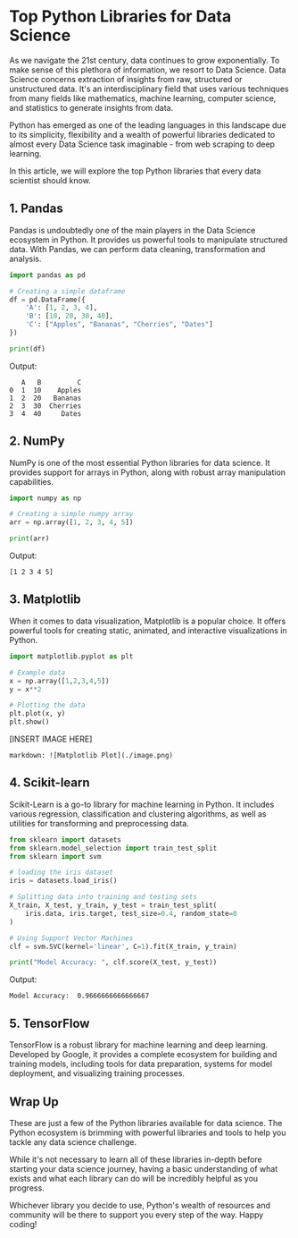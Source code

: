 # Top Python Libraries for Data Science 

As we navigate the 21st century, data continues to grow exponentially. To make sense of this plethora of information, we resort to Data Science. Data Science concerns extraction of insights from raw, structured or unstructured data. It's an interdisciplinary field that uses various techniques from many fields like mathematics, machine learning, computer science, and statistics to generate insights from data.

Python has emerged as one of the leading languages in this landscape due to its simplicity, flexibility and a wealth of powerful libraries dedicated to almost every Data Science task imaginable - from web scraping to deep learning. 

In this article, we will explore the top Python libraries that every data scientist should know.

## 1. Pandas

Pandas is undoubtedly one of the main players in the Data Science ecosystem in Python. It provides us powerful tools to manipulate structured data. With Pandas, we can perform data cleaning, transformation and analysis.

```python
import pandas as pd

# Creating a simple dataframe
df = pd.DataFrame({
    'A': [1, 2, 3, 4],
    'B': [10, 20, 30, 40],
    'C': ["Apples", "Bananas", "Cherries", "Dates"]
})

print(df)
```

Output:

```
   A   B         C
0  1  10    Apples
1  2  20   Bananas
2  3  30  Cherries
3  4  40     Dates
```

## 2. NumPy

NumPy is one of the most essential Python libraries for data science. It provides support for arrays in Python, along with robust array manipulation capabilities.

```python
import numpy as np

# Creating a simple numpy array
arr = np.array([1, 2, 3, 4, 5])

print(arr)
```

Output:

```
[1 2 3 4 5]
```

## 3. Matplotlib

When it comes to data visualization, Matplotlib is a popular choice. It offers powerful tools for creating static, animated, and interactive visualizations in Python.

```python
import matplotlib.pyplot as plt

# Example data
x = np.array([1,2,3,4,5])
y = x**2

# Plotting the data
plt.plot(x, y)
plt.show()
```

[INSERT IMAGE HERE]
```
markdown: ![Matplotlib Plot](./image.png)
```

## 4. Scikit-learn

Scikit-Learn is a go-to library for machine learning in Python. It includes various regression, classification and clustering algorithms, as well as utilities for transforming and preprocessing data.

```python
from sklearn import datasets
from sklearn.model_selection import train_test_split
from sklearn import svm

# loading the iris dataset
iris = datasets.load_iris()

# Splitting data into training and testing sets
X_train, X_test, y_train, y_test = train_test_split(
    iris.data, iris.target, test_size=0.4, random_state=0
)

# Using Support Vector Machines
clf = svm.SVC(kernel='linear', C=1).fit(X_train, y_train)

print("Model Accuracy: ", clf.score(X_test, y_test))
```

Output:

```
Model Accuracy:  0.9666666666666667
```

## 5. TensorFlow

TensorFlow is a robust library for machine learning and deep learning. Developed by Google, it provides a complete ecosystem for building and training models, including tools for data preparation, systems for model deployment, and visualizing training processes.

## Wrap Up

These are just a few of the Python libraries available for data science. The Python ecosystem is brimming with powerful libraries and tools to help you tackle any data science challenge. 

While it's not necessary to learn all of these libraries in-depth before starting your data science journey, having a basic understanding of what exists and what each library can do will be incredibly helpful as you progress. 

Whichever library you decide to use, Python's wealth of resources and community will be there to support you every step of the way. Happy coding!